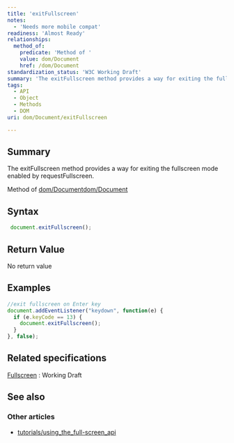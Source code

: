 ```yaml
---
title: 'exitFullscreen'
notes:
  - 'Needs more mobile compat'
readiness: 'Almost Ready'
relationships:
  method_of:
    predicate: 'Method of '
    value: dom/Document
    href: /dom/Document
standardization_status: 'W3C Working Draft'
summary: 'The exitFullscreen method provides a way for exiting the fullscreen mode enabled by requestFullscreen.'
tags:
  - API
  - Object
  - Methods
  - DOM
uri: dom/Document/exitFullscreen

---
```

## Summary

The exitFullscreen method provides a way for exiting the fullscreen mode enabled by requestFullscreen.

Method of [dom/Document](/dom/Document)[dom/Document](/dom/Document)

## Syntax

``` js
 document.exitFullscreen();
```

## Return Value

No return value

## Examples

``` js
//exit fullscreen on Enter key
document.addEventListener("keydown", function(e) {
  if (e.keyCode == 13) {
    document.exitFullscreen();
  }
}, false);
```

## Related specifications

[Fullscreen](http://www.w3.org/TR/fullscreen/#api)
:   Working Draft

## See also

### Other articles

-   [tutorials/using\_the\_full-screen\_api](/tutorials/using_the_full-screen_api)
